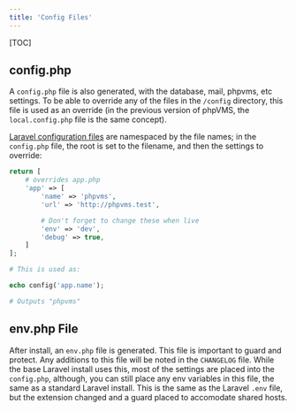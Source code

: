 ```yaml
---
title: 'Config Files'
---
```


[TOC]

## config.php

A `config.php` file is also generated, with the database, mail, phpvms, etc settings. To be able to override any of the files in the `/config` directory, this file is used as an override (in the previous version of phpVMS, the `local.config.php` file is the same concept).

[Laravel configuration files](https://laravel.com/docs/5.5/configuration#accessing-configuration-values) are namespaced by the file names; in the `config.php` file, the root is set to the filename, and then the settings to override:

```php
return [
    # overrides app.php
    'app' => [
        'name' => 'phpvms',
        'url' => 'http://phpvms.test',

        # Don't forget to change these when live
        'env' => 'dev',
        'debug' => true,
    ]
];

# This is used as:

echo config('app.name'); 

# Outputs "phpvms"    
```

## env.php File

After install, an `env.php` file is generated. This file is important to guard and protect. Any additions to this file will be noted in the `CHANGELOG` file. While the base Laravel install uses this, most of the settings are placed into the `config.php`, although, you can still place any env variables in this file, the same as a standard Laravel install. This is the same as the Laravel `.env` file, but the extension changed and a guard placed to accomodate shared hosts.
